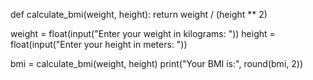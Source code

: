 def calculate_bmi(weight, height):
    return weight / (height ** 2)

weight = float(input("Enter your weight in kilograms: "))
height = float(input("Enter your height in meters: "))

bmi = calculate_bmi(weight, height)
print("Your BMI is:", round(bmi, 2))
